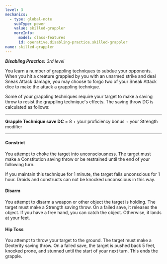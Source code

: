 ```yaml
---
level: 3
mechanics:
  - type: global-note
    subType: power
    value: skilled-grappler
    moreInfo:
      model: class-features
      id: operative.disabling-practice.skilled-grappler
name: skilled-grappler
---
```

_**Disabling Practice:** 3rd level_
You learn a number of grappling techniques to subdue your opponents. When you hit a creature grappled by you with an unarmed strike and deal Sneak Attack damage, you may choose to forgo two of your Sneak Attack dice to make the attack a grappling technique.
Some of your grappling techniques require your target to make a saving throw to resist the grappling technique's effects. The saving throw DC is calculated as follows: 
___
**Grapple Technique save DC** = 8 + your proficiency bonus + your Strength modifier
___
#### Constrict
You attempt to choke the target into unconsciousness. The target must make a Constitution saving throw or be restrained until the end of your following turn.  
If you maintain this technique for 1 minute, the target falls unconscious for 1 hour. Droids and constructs can not be knocked unconscious in this way.
#### Disarm
You attempt to disarm a weapon or other object the target is holding. The target must make a Strength saving throw. On a failed save, it releases the object. If you have a free hand, you can catch the object. Otherwise, it lands at your feet.
#### Hip Toss
You attempt to throw your target to the ground. The target must make a Dexterity saving throw. On a failed save, the target is pushed back 5 feet, knocked prone, and stunned until the start of your next turn. This ends the grapple.